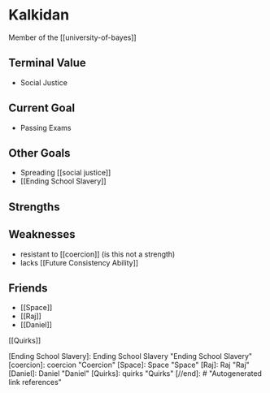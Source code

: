 # Kalkidan

Member of the [[university-of-bayes]]
## Terminal Value
- Social Justice

## Current Goal
- Passing Exams


## Other Goals

- Spreading [[social justice]]
- [[Ending School Slavery]]


## Strengths


## Weaknesses
- resistant to [[coercion]] (is this not a strength)
- lacks [[Future Consistency Ability]]


## Friends
- [[Space]]
- [[Raj]]
- [[Daniel]]

[[Quirks]]

[//begin]: # "Autogenerated link references for markdown compatibility"
[Ending School Slavery]: Ending School Slavery "Ending School Slavery"
[coercion]: coercion "Coercion"
[Space]: Space "Space"
[Raj]: Raj "Raj"
[Daniel]: Daniel "Daniel"
[Quirks]: quirks "Quirks"
[//end]: # "Autogenerated link references"